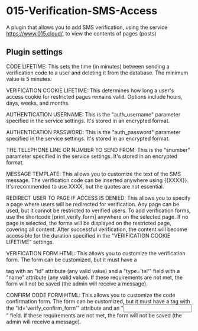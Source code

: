 # 015-Verification-SMS-Access
A plugin that allows you to add SMS verification, using the service https://www.015.cloud/, to view the contents of pages (posts)

## Plugin settings
CODE LIFETIME: This sets the time (in minutes) between sending a verification code to a user and deleting it from the database. The minimum value is 5 minutes.

VERIFICATION COOKIE LIFETIME: This determines how long a user's access cookie for restricted pages remains valid. Options include hours, days, weeks, and months.

AUTHENTICATION USERNAME: This is the "auth_username" parameter specified in the service settings. It's stored in an encrypted format.

AUTHENTICATION PASSWORD: This is the "auth_password" parameter specified in the service settings. It's stored in an encrypted format.

THE TELEPHONE LINE OR NUMBER TO SEND FROM: This is the "snumber" parameter specified in the service settings. It's stored in an encrypted format.

MESSAGE TEMPLATE: This allows you to customize the text of the SMS message. The verification code can be inserted anywhere using {{XXXX}}. It's recommended to use XXXX, but the quotes are not essential.

REDIRECT USER TO PAGE IF ACCESS IS DENIED: This allows you to specify a page where users will be redirected for verification. Any page can be used, but it cannot be restricted to verified users. To add verification forms, use the shortcode [print_verify_form] anywhere on the selected page. If no page is selected, the forms will be displayed on the restricted page, covering all content. After successful verification, the content will become accessible for the duration specified in the "VERIFICATION COOKIE LIFETIME" settings.

VERIFICATION FORM HTML: This allows you to customize the verification form. The form can be customized, but it must have a <form> tag with an "id" attribute (any valid value) and a "type='tel'" field with a "name" attribute (any valid value). If these requirements are not met, the form will not be saved (the admin will receive a message).

CONFIRM CODE FORM HTML: This allows you to customize the code confirmation form. The form can be customized, but it must have a <form> tag with the "id='verify_confirm_form'" attribute and an "<input type='text' name='confirm_code'>" field. If these requirements are not met, the form will not be saved (the admin will receive a message).